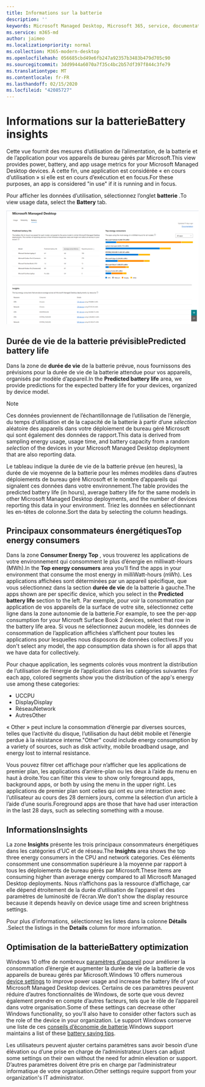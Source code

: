 ```yaml
---
title: Informations sur la batterie
description: ''
keywords: Microsoft Managed Desktop, Microsoft 365, service, documentation
ms.service: m365-md
author: jaimeo
ms.localizationpriority: normal
ms.collection: M365-modern-desktop
ms.openlocfilehash: 056685cbd49e6fb247a92357b3483b479d705c90
ms.sourcegitcommit: 3dd9944a6070a7f35c4bc2b57df397f844c3fe79
ms.translationtype: MT
ms.contentlocale: fr-FR
ms.lasthandoff: 02/15/2020
ms.locfileid: "42085727"
---
```

# <a name="battery-insights"></a><span data-ttu-id="8bbe9-103">Informations sur la batterie</span><span class="sxs-lookup"><span data-stu-id="8bbe9-103">Battery insights</span></span>
<span data-ttu-id="8bbe9-104">Cette vue fournit des mesures d’utilisation de l’alimentation, de la batterie et de l’application pour vos appareils de bureau gérés par Microsoft.</span><span class="sxs-lookup"><span data-stu-id="8bbe9-104">This view provides power, battery, and app usage metrics for your Microsoft Managed Desktop devices.</span></span> <span data-ttu-id="8bbe9-105">À cette fin, une application est considérée « en cours d’utilisation » si elle est en cours d’exécution et en focus.</span><span class="sxs-lookup"><span data-stu-id="8bbe9-105">For these purposes, an app is considered "in use" if it is running and in focus.</span></span>

<span data-ttu-id="8bbe9-106">Pour afficher les données d’utilisation, sélectionnez l’onglet **batterie** .</span><span class="sxs-lookup"><span data-stu-id="8bbe9-106">To view usage data, select the **Battery** tab.</span></span>

![Volet de la batterie : durée de vie de la batterie prévisible par modèle d’appareil dans le coin supérieur gauche, consommateurs de l’énergie de haut niveau (par application) dans le coin supérieur droit, tableau Insights en bas.](../../media/insights_battery.png)

## <a name="predicted-battery-life"></a><span data-ttu-id="8bbe9-109">Durée de vie de la batterie prévisible</span><span class="sxs-lookup"><span data-stu-id="8bbe9-109">Predicted battery life</span></span>

<span data-ttu-id="8bbe9-110">Dans la zone de **durée de vie** de la batterie prévue, nous fournissons des prévisions pour la durée de vie de la batterie attendue pour vos appareils, organisés par modèle d’appareil.</span><span class="sxs-lookup"><span data-stu-id="8bbe9-110">In the **Predicted battery life** area, we provide predictions for the expected battery life for your devices, organized by device model.</span></span>

> [!NOTE]
> <span data-ttu-id="8bbe9-111">Ces données proviennent de l’échantillonnage de l’utilisation de l’énergie, du temps d’utilisation et de la capacité de la batterie à partir d’une <em>sélection</em> aléatoire des appareils dans votre déploiement de bureau géré Microsoft qui sont également des données de rapport.</span><span class="sxs-lookup"><span data-stu-id="8bbe9-111">This data is derived from sampling energy usage, usage time, and battery capacity from a random <em>selection</em> of the devices in your Microsoft Managed Desktop deployment that are also reporting data.</span></span>

<span data-ttu-id="8bbe9-112">Le tableau indique la durée de vie de la batterie prévue (en heures), la durée de vie moyenne de la batterie pour les mêmes modèles dans d’autres déploiements de bureau géré Microsoft et le nombre d’appareils qui signalent ces données dans votre environnement.</span><span class="sxs-lookup"><span data-stu-id="8bbe9-112">The table provides the predicted battery life (in hours), average battery life for the same models in other Microsoft Managed Desktop deployments, and the number of devices reporting this data in your environment.</span></span> <span data-ttu-id="8bbe9-113">Triez les données en sélectionnant les en-têtes de colonne.</span><span class="sxs-lookup"><span data-stu-id="8bbe9-113">Sort the data by selecting the column headings.</span></span>



## <a name="top-energy-consumers"></a><span data-ttu-id="8bbe9-114">Principaux consommateurs énergétiques</span><span class="sxs-lookup"><span data-stu-id="8bbe9-114">Top energy consumers</span></span>

<span data-ttu-id="8bbe9-115">Dans la zone **Consumer Energy Top** , vous trouverez les applications de votre environnement qui consomment le plus d’énergie en milliwatt-Hours (MWh).</span><span class="sxs-lookup"><span data-stu-id="8bbe9-115">In the **Top energy consumers** area you’ll find the apps in your environment that consume the most energy in milliWatt-hours (mWh).</span></span> <span data-ttu-id="8bbe9-116">Les applications affichées sont déterminées par un appareil spécifique, que vous sélectionnez dans la section **durée de vie** de la batterie à gauche.</span><span class="sxs-lookup"><span data-stu-id="8bbe9-116">The apps shown are per specific device, which you select in the **Predicted battery life** section to the left.</span></span> <span data-ttu-id="8bbe9-117">Par exemple, pour voir la consommation par application de vos appareils de la surface de votre site, sélectionnez cette ligne dans la zone autonomie de la batterie.</span><span class="sxs-lookup"><span data-stu-id="8bbe9-117">For example, to see the per-app consumption for your Microsft Surface Book 2 devices, select that row in the battery life area.</span></span> <span data-ttu-id="8bbe9-118">Si vous ne sélectionnez aucun modèle, les données de consommation de l’application affichées s’affichent pour toutes les applications pour lesquelles nous disposons de données collectives.</span><span class="sxs-lookup"><span data-stu-id="8bbe9-118">If you don't select any model, the app consumption data shown is for all apps that we have data for collectively.</span></span>

 <span data-ttu-id="8bbe9-119">Pour chaque application, les segments colorés vous montrent la distribution de l’utilisation de l’énergie de l’application dans les catégories suivantes :</span><span class="sxs-lookup"><span data-stu-id="8bbe9-119">For each app, colored segments show you the distribution of the app's energy use among these categories:</span></span>

- <span data-ttu-id="8bbe9-120">UC</span><span class="sxs-lookup"><span data-stu-id="8bbe9-120">CPU</span></span>
- <span data-ttu-id="8bbe9-121">Display</span><span class="sxs-lookup"><span data-stu-id="8bbe9-121">Display</span></span>
- <span data-ttu-id="8bbe9-122">Réseau</span><span class="sxs-lookup"><span data-stu-id="8bbe9-122">Network</span></span>
- <span data-ttu-id="8bbe9-123">Autres</span><span class="sxs-lookup"><span data-stu-id="8bbe9-123">Other</span></span>

<span data-ttu-id="8bbe9-124">« Other » peut inclure la consommation d’énergie par diverses sources, telles que l’activité du disque, l’utilisation du haut débit mobile et l’énergie perdue à la résistance interne.</span><span class="sxs-lookup"><span data-stu-id="8bbe9-124">"Other" could include energy consumption by a variety of sources, such as disk activity, mobile broadband usage, and energy lost to internal resistance.</span></span> 

<span data-ttu-id="8bbe9-125">Vous pouvez filtrer cet affichage pour n’afficher que les applications de premier plan, les applications d’arrière-plan ou les deux à l’aide du menu en haut à droite.</span><span class="sxs-lookup"><span data-stu-id="8bbe9-125">You can filter this view to show only foreground apps, background apps, or both by using the menu in the upper right.</span></span> <span data-ttu-id="8bbe9-126">Les applications de premier plan sont celles qui ont eu une interaction avec l’utilisateur au cours des 28 derniers jours, comme la sélection d’un article à l’aide d’une souris.</span><span class="sxs-lookup"><span data-stu-id="8bbe9-126">Foreground apps are those that have had user interaction in the last 28 days, such as selecting something with a mouse.</span></span>

## <a name="insights"></a><span data-ttu-id="8bbe9-127">Informations</span><span class="sxs-lookup"><span data-stu-id="8bbe9-127">Insights</span></span>

<span data-ttu-id="8bbe9-128">La zone **Insights** présente les trois principaux consommateurs énergétiques dans les catégories d’UC et de réseau.</span><span class="sxs-lookup"><span data-stu-id="8bbe9-128">The **Insights** area shows the top three energy consumers in the CPU and network categories.</span></span> <span data-ttu-id="8bbe9-129">Ces éléments consomment une consommation supérieure à la moyenne par rapport à tous les déploiements de bureau gérés par Microsoft.</span><span class="sxs-lookup"><span data-stu-id="8bbe9-129">These items are consuming higher than average energy compared to all Microsoft Managed Desktop deployments.</span></span> <span data-ttu-id="8bbe9-130">Nous n’affichons pas la ressource d’affichage, car elle dépend étroitement de la durée d’utilisation de l’appareil et des paramètres de luminosité de l’écran.</span><span class="sxs-lookup"><span data-stu-id="8bbe9-130">We don't show the display resource because it depends heavily on device usage time and screen brightness settings.</span></span> 

<span data-ttu-id="8bbe9-131">Pour plus d’informations, sélectionnez les listes dans la colonne **Détails** .</span><span class="sxs-lookup"><span data-stu-id="8bbe9-131">Select the listings in the **Details** column for more information.</span></span>

## <a name="battery-optimization"></a><span data-ttu-id="8bbe9-132">Optimisation de la batterie</span><span class="sxs-lookup"><span data-stu-id="8bbe9-132">Battery optimization</span></span>

<span data-ttu-id="8bbe9-133">Windows 10 offre de nombreux [paramètres d’appareil](https://support.microsoft.com/help/20443/windows-10-battery-saving-tips) pour améliorer la consommation d’énergie et augmenter la durée de vie de la batterie de vos appareils de bureau gérés par Microsoft.</span><span class="sxs-lookup"><span data-stu-id="8bbe9-133">Windows 10 offers numerous [device settings](https://support.microsoft.com/help/20443/windows-10-battery-saving-tips) to improve power usage and increase the battery life of your Microsoft Managed Desktop devices.</span></span> <span data-ttu-id="8bbe9-134">Certains de ces paramètres peuvent réduire d’autres fonctionnalités de Windows, de sorte que vous devrez également prendre en compte d’autres facteurs, tels que le rôle de l’appareil dans votre organisation.</span><span class="sxs-lookup"><span data-stu-id="8bbe9-134">Some of these settings can decrease other Windows functionality, so you'll also have to consider other factors such as the role of the device in your organization.</span></span> <span data-ttu-id="8bbe9-135">Le support Windows conserve une liste de ces [conseils d’économie de batterie](https://support.microsoft.com/help/20443/windows-10-battery-saving-tips).</span><span class="sxs-lookup"><span data-stu-id="8bbe9-135">Windows support maintains a list of these [battery saving tips](https://support.microsoft.com/help/20443/windows-10-battery-saving-tips).</span></span>

<span data-ttu-id="8bbe9-136">Les utilisateurs peuvent ajuster certains paramètres sans avoir besoin d’une élévation ou d’une prise en charge de l’administrateur.</span><span class="sxs-lookup"><span data-stu-id="8bbe9-136">Users can adjust some settings on their own without the need for admin elevation or support.</span></span> <span data-ttu-id="8bbe9-137">D’autres paramètres doivent être pris en charge par l’administrateur informatique de votre organisation.</span><span class="sxs-lookup"><span data-stu-id="8bbe9-137">Other settings require support from your organization's IT administrator.</span></span>
